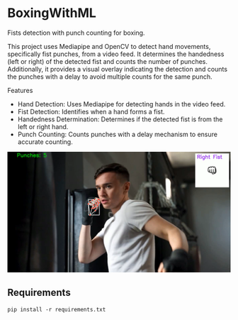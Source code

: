 # BoxingWithML
Fists detection with punch counting for boxing. 

This project uses Mediapipe and OpenCV to detect hand movements, specifically fist punches, from a video feed. It determines the handedness (left or right) of the detected fist and counts the number of punches. Additionally, it provides a visual overlay indicating the detection and counts the punches with a delay to avoid multiple counts for the same punch.

Features
- Hand Detection: Uses Mediapipe for detecting hands in the video feed.
- Fist Detection: Identifies when a hand forms a fist.
- Handedness Determination: Determines if the detected fist is from the left or right hand.
- Punch Counting: Counts punches with a delay mechanism to ensure accurate counting.

![Demo](demo.png)

## Requirements

````
pip install -r requirements.txt
````



